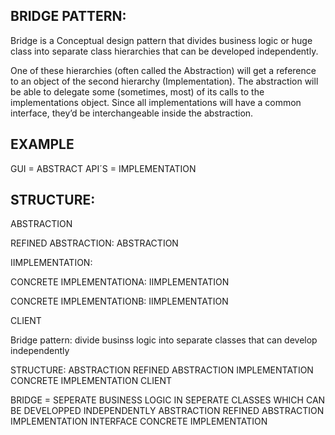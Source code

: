 ## BRIDGE PATTERN:
Bridge is a Conceptual design pattern that divides business logic or huge class into separate class hierarchies that can be developed independently.

One of these hierarchies (often called the Abstraction) will get a reference to an object of the second hierarchy (Implementation). The abstraction will be able to delegate some (sometimes, most) of its calls to the implementations object. Since all implementations will have a common interface, they’d be interchangeable inside the abstraction.

## EXAMPLE

GUI = ABSTRACT
API´S = IMPLEMENTATION



## STRUCTURE:

ABSTRACTION

REFINED ABSTRACTION: ABSTRACTION

IIMPLEMENTATION:

CONCRETE IMPLEMENTATIONA: IIMPLEMENTATION

CONCRETE IMPLEMENTATIONB: IIMPLEMENTATION

CLIENT

Bridge pattern: divide businss logic into separate classes that can develop independently


STRUCTURE:
ABSTRACTION
REFINED ABSTRACTION
IMPLEMENTATION 
CONCRETE IMPLEMENTATION
CLIENT

BRIDGE = SEPERATE BUSINESS LOGIC IN SEPERATE CLASSES WHICH CAN BE DEVELOPPED INDEPENDENTLY
ABSTRACTION
REFINED ABSTRACTION
IMPLEMENTATION INTERFACE 
CONCRETE IMPLEMENTATION



